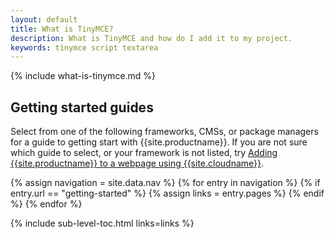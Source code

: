 ```yaml
---
layout: default
title: What is TinyMCE?
description: What is TinyMCE and how do I add it to my project.
keywords: tinymce script textarea
---
```


{% include what-is-tinymce.md %}

## Getting started guides

Select from one of the following frameworks, CMSs, or package managers for a guide to getting start with {{site.productname}}. If you are not sure which guide to select, or your framework is not listed, try [Adding {{site.productname}} to a webpage using {{site.cloudname}}]({{site.baseurl}}/getting-started/cloud-quick-start/).

{% assign navigation = site.data.nav %}
{% for entry in navigation %}
  {% if entry.url == "getting-started" %}
    {% assign links = entry.pages %}
  {% endif %}
{% endfor %}

{% include sub-level-toc.html links=links %}
